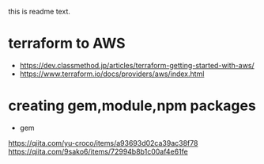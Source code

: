 this is readme text.

# terraform to AWS

- https://dev.classmethod.jp/articles/terraform-getting-started-with-aws/
- https://www.terraform.io/docs/providers/aws/index.html

# creating gem,module,npm packages

- gem

https://qiita.com/yu-croco/items/a93693d02ca39ac38f78
https://qiita.com/9sako6/items/72994b8b1c00af4e61fe